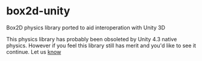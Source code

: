 box2d-unity
===========

Box2D physics library ported to aid interoperation with Unity 3D

This physics library has probably been obsoleted by Unity 4.3 native physics. However if you feel this library
still has merit and you'd like to see it continue. Let us [know][1]

[1]: http://www.krugerheavyindustries.com/contact
